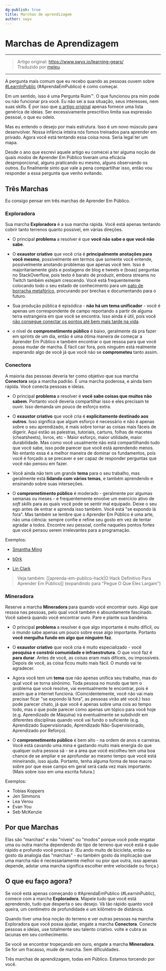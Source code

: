 ```yaml
---
dg-publish: true
title: Marchas de aprendizagem
author: swyx
---
```


# Marchas de Aprendizagem

---

> Artigo original: <https://www.swyx.io/learning-gears/>\
> Traduzido por [meleu](https://github.com/meleu).

---

A pergunta mais comum que eu recebo quando as pessoas ouvem sobre [#LearnInPublic](https://twitter.com/hashtag/LearnInPublic?src=hash) (#AprendaEmPublico) é como começar.

Em um sentido, isso é uma Pergunta Ruim:tm:. O que funcionou pra mim pode ou não funcionar pra você. Eu não sei a sua situação, seus interesses, nem suas skills. É por isso que [o artigo original](aprenda-em-publico.md) apenas fornece uma lista genérica de ideias. Ser excessivamente prescritivo limita sua expressão pessoal, o que eu odeio.

Mas eu entendo o desejo por mais estrutura. Isso é um novo músculo para desenvolver. Nossa infância inteira nós fomos treinados para aprender em privado. Agora você está tentando essa coisa nova. Seria legal ter um mapa.

Desde o ano que escrevi aquele artigo eu comecei a ter alguma noção de quais *modos* de Aprender Em Público tiveram uma eficácia desproporcional, alguns praticando eu mesmo, alguns observando os outros. Eu finalmente sinto que vale a pena compartilhar isso, então vou responder a essa pergunta que venho evitando.

## Três Marchas

Eu consigo pensar em três marchas de Aprender Em Público.


### Exploradora

Sua marcha **Exploradora** é a sua marcha rápida. Você está apenas tentando cobrir tanto terrenos quanto possível, em várias direções.

- O principal **problema** a resolver é que **você não sabe o que você não sabe**.

- O **exaustor criativo** que você cria é **principalmente anotações para você mesmo**, possivelmente em termos que somente você entende, possivelmente anotando problemas que apenas você tem. Isso é majoritariamente gists e postagens de blog e tweets e (boas) perguntas no StackOverflow, pois texto é barato de produzir, embora streams no Twitch também estejam crescendo. Você está frequentemente colocando todo o seu estado de conhecimento para um [pato de borracha metafórico](https://pt.wikipedia.org/wiki/Debug_com_Pato_de_Borracha), procurando por brechas e documentando para o futuro.

- Sua produção pública é episódica - **não há um tema unificador** - você é apenas um correspondente de campo reportando a partir de alguma terra estrangeira em que você se encontra. Isso ainda é útil, pois você [não consegue conectar os pontos até bem mais tarde na vida](https://www.youtube.com/watch?v=D1R-jKKp3NA).

- o nível de **comprometimento público** é baixo, geralmente dá pra fazer em sprints de um dia, então é uma ótima maneira de começar a Aprender Em Público e também encontrar o que ressoa para que você possa mudar de marcha. É fácil cair fora, pois ninguém está realmente esperando algo de você já que você não se **comprometeu** tanto assim.


### Conectora

A maioria das pessoas deveria ter como objetivo que sua marcha **Conectora** seja a marcha padrão. É uma marcha poderosa, e ainda bem rápida. Você conecta pessoas e ideias.

- O principal **problema** a resolver é **você sabe coisas que muitos não sabem**. Portanto você deveria compartilhar isso e eles precisam te ouvir. Isso demanda um pouco de esforço extra.

- O **exaustor criativo** que você cria é **explicitamente destinado aos outros**. Isso significa que algum esforço é necessário e não é apenas sobre o seu aprendizado, é mais sobre tornar as coisas mais fáceis de digerir. Aqui estão as palestras, tutoriais, cartuns, folhas de macetes (cheatsheets), livros, etc - Maior esforço, maior utilidade, maior durabilidade. Mas como você usualmente não está compartilhando tudo que você sabe, isso pode parecer que você está aprendendo menos. No entanto essa é a melhor maneira de dominar os fundamentos, pois você é forçado a se precaver e ser capaz de responder perguntas que você não pensou em fazer.

- Você ainda não tem um grande **tema** para o seu trabalho, mas geralmente está **lidando com vários temas**, e também aprendendo e ensinando sobre suas interseções.

- O **comprometimento público** é moderado - geralmente por algumas semanas ou meses - e frequentemente envolve um exercício ativo de _soft skills_ para as quais você pode se sentir mal equipado. Deixe o seu ego antes de entrar e aprenda isso também. Você está "se expondo lá fora". Mas também se lembre que o Aprender Em Público é uma arte, não uma ciência: sempre confie e refine seu gosto em vez de tentar agradar a todos. Encontre *seu* pessoal, confie naqueles pontos fortes que você pensou serem irrelevantes para a programação.

Exemplos:

- [Smantha Ming](https://twitter.com/samantha_ming)

- [b0rk](https://wizardzines.com/)

- [Lin Clark](https://code-cartoons.com/)

> Veja também: [[aprenda-em-publico-hack|O Hack Definitivo Para Aprender Em Público]] (expandindo para "Pegue O Que Eles Largam")



### Mineradora

Reserve a marcha **Mineradora** para quando você encontrar ouro. Algo que ressoa nas pessoas, pelo qual você também é absurdamente fascinado. Você saberá quando você encontrar ouro. Pare e plante sua bandeira.

- O principal **problema** a resolver é que algo importante é muito difícil, ou o mundo sabe apenas um pouco sobre esse algo importante. Portanto **você mergulha fundo em algo que ninguém faz**.

- O **exaustor criativo** que você cria é muito especializado - você **pesquisa e constrói comunidade e infraestrutura**. O que você faz é **para durar**. Antes de você, as coisas eram mais difíceis, ou impossíveis. Depois de você, as coisa ficou muito mais fácil. O mundo vai te agradecer.

- Agora você tem um **tema** que não apenas unifica seu trabalho, mas do qual você se torna sinônimo. Toda pessoa no mundo que tem o problema que você resolve, vai eventualmente te encontrar, pois é assim que a internet funciona. (Coincidentemente, você não vai mais precisar ficar "se expondo lá fora", as pessoas virão até você.) Isso pode parecer chato, já que você é apenas sobre uma cois ao tempo todo, mas o que pode parecer como apenas um tópico para você hoje (e.g. Aprendizado de Máquina) irá eventualmente se subdividir em diferentes disciplinas quando você vai fundo o suficiente (e.g. Aprendizado Supervisionado, Aprendizado Não-Supervisionado, Aprendizado por Reforço).

- O **comprometimento público** é bem alto - na ordem de anos e carreiras. Você está cavando uma mina e gastando muito mais energia do que qualquer outra pessoa sã - se a área 
que você escolheu tem uma boa chance de se ampliar e se aprofundar ao mesmo tempo que você está mineirando, isso ajuda. Portanto, tenha alguma forma de tese macro sobre por que esse campo em geral será cada vez mais importante. (Mais sobre isso em uma escrita futura.)

Exemplos:

- Tobias Koppers
- Jen Simmons
- Lea Verou
- Evan You
- Seb McKenzie


## Por que Marchas

Elas são "marchas" e não "níveis" ou "modos" porque você pode engatar uma ou outra marcha dependendo do tipo de terreno que você está e quão rápido e profundo você precisa ir. (Eu ando muito de bicicleta, então eu gosto da analogia das "marchas" - eu também gosto da implicação que uma marcha não é necessariamente melhor ou pior que outra, isso apenas depende, adotar uma marcha significa escolher entre velocidade ou força.)


## O que eu faço agora?

Se você está apenas começando o #AprendaEmPublico (#LearninPublic), comece com a marcha **Exploradora**. Mapeie tudo que você está aprendendo, tudo que desperta o seu desejo. Vá tão rápido quanto você queira, um centímetro de profundidade e um kilômetro de distância.

Quando tiver uma boa noção do terreno e ver outras pessoas na marcha Exploradora que você possa ajudar, engate a marcha **Conectora**. Conecte pessoas e ideias, use totalmente seu talento criativo. volte e cubra as lacunas em seu conhecimento.

Se você se encontrar tropeçando em ouro, engate a marcha **Mineradora**. Se for um fracasso, mude de marcha. Sem dificuldades.

Três marchas de aprendizagem, todas em Público. Estamos torcendo por você.

